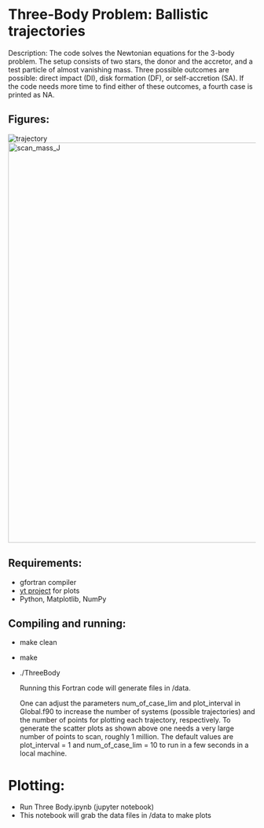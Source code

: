 Three-Body Problem: Ballistic trajectories
====

Description: The code solves the Newtonian equations for the 3-body problem. The setup consists of two stars, the donor and the accretor, and a test particle of almost vanishing mass.
Three possible outcomes are possible: direct impact (DI), disk formation (DF), or self-accretion (SA). If the code needs more time to find either of these outcomes, a fourth case is printed as NA.

## Figures:

![trajectory](https://github.com/ianpaga/ThreeBody/assets/57350668/caffeea7-c79d-4666-b18f-0ea6ca81faa4)
<img width="814" alt="scan_mass_J" src="https://github.com/ianpaga/ThreeBody/assets/57350668/61be3abb-f87e-416f-82bc-730d30516870">

## Requirements:
- gfortran compiler
- [yt project](https://yt-project.org/doc/index.html) for plots
- Python, Matplotlib, NumPy

## Compiling and running:
- make clean
- make
- ./ThreeBody

  Running this Fortran code will generate files in /data. 

  One can adjust the parameters num_of_case_lim and plot_interval in Global.f90 to increase the number of systems (possible trajectories) and the number of points for plotting each trajectory, respectively. To generate the scatter plots as shown above one needs a very large number of points to scan, roughly 1 million. The default values are plot_interval = 1 and num_of_case_lim = 10 to run in a few seconds in a local machine.

# Plotting:
- Run Three Body.ipynb (jupyter notebook)
- This notebook will grab the data files in /data to make plots

